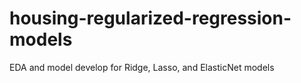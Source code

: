 # housing-regularized-regression-models
 EDA and model develop for Ridge, Lasso, and ElasticNet models
